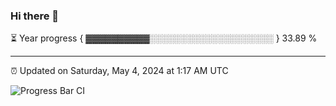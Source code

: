 ### Hi there 👋

⏳ Year progress { ▓▓▓▓▓▓▓▓▓▓░░░░░░░░░░░░░░░░░░░░ } 33.89 %

---

⏰ Updated on Saturday, May 4, 2024 at 1:17 AM UTC

![Progress Bar CI](https://github.com/arthurbuhl/arthurbuhl/workflows/Progress%20Bar%20CI/badge.svg)
